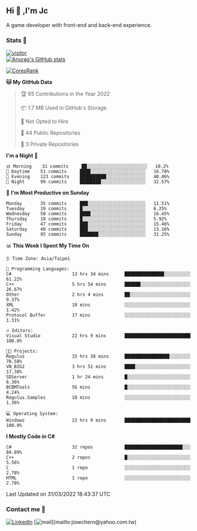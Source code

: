 ## Hi 👋 ,I'm Jc  

A game developer with front-end and back-end experience.  

### Stats  📝
[![visitor](https://visitor-badge.glitch.me/badge?page_id=jiowchern.jiowchern&style=flat-square&color=0088cc)](https://visitor-badge.glitch.me/badge?page_id=jiowchern.jiowchern&style=flat-square&color=0088cc)  
[![Anurag's GitHub stats](https://github-readme-stats.vercel.app/api?username=jiowchern&count_private=true&&show_icons=true)](https://github.com/anuraghazra/github-readme-stats)  
<!-- [![trophy](https://github-profile-trophy.vercel.app/?username=jiowchern)](https://github.com/ryo-ma/github-profile-trophy)   -->
[![CoresRank](https://cr-ss-service.azurewebsites.net/api/ScreenShot?widget=summary&username=jiowchern)](https://cr-ss-service.azurewebsites.net/api/ScreenShot?widget=summary&username=jiowchern)


<!--START_SECTION:waka-->
**🐱 My GitHub Data** 

> 🏆 65 Contributions in the Year 2022
 > 
> 📦 1.7 MB Used in GitHub's Storage 
 > 
> 🚫 Not Opted to Hire
 > 
> 📜 44 Public Repositories 
 > 
> 🔑 3 Private Repositories  
 > 
**I'm a Night 🦉** 

```text
🌞 Morning    31 commits     ██░░░░░░░░░░░░░░░░░░░░░░░   10.2% 
🌆 Daytime    51 commits     ████░░░░░░░░░░░░░░░░░░░░░   16.78% 
🌃 Evening    123 commits    ██████████░░░░░░░░░░░░░░░   40.46% 
🌙 Night      99 commits     ████████░░░░░░░░░░░░░░░░░   32.57%

```
📅 **I'm Most Productive on Sunday** 

```text
Monday       35 commits     ███░░░░░░░░░░░░░░░░░░░░░░   11.51% 
Tuesday      19 commits     █░░░░░░░░░░░░░░░░░░░░░░░░   6.25% 
Wednesday    50 commits     ████░░░░░░░░░░░░░░░░░░░░░   16.45% 
Thursday     18 commits     █░░░░░░░░░░░░░░░░░░░░░░░░   5.92% 
Friday       47 commits     ███░░░░░░░░░░░░░░░░░░░░░░   15.46% 
Saturday     40 commits     ███░░░░░░░░░░░░░░░░░░░░░░   13.16% 
Sunday       95 commits     ███████░░░░░░░░░░░░░░░░░░   31.25%

```


📊 **This Week I Spent My Time On** 

```text
⌚︎ Time Zone: Asia/Taipei

💬 Programming Languages: 
C#                       13 hrs 34 mins      ███████████████░░░░░░░░░░   61.22% 
C++                      5 hrs 54 mins       ██████░░░░░░░░░░░░░░░░░░░   26.67% 
Other                    2 hrs 4 mins        ██░░░░░░░░░░░░░░░░░░░░░░░   9.37% 
XML                      18 mins             ░░░░░░░░░░░░░░░░░░░░░░░░░   1.42% 
Protocol Buffer          17 mins             ░░░░░░░░░░░░░░░░░░░░░░░░░   1.31%

🔥 Editors: 
Visual Studio            22 hrs 9 mins       █████████████████████████   100.0%

🐱‍💻 Projects: 
Regulus                  15 hrs 38 mins      █████████████████░░░░░░░░   70.58% 
VN_BIG2                  3 hrs 51 mins       ████░░░░░░░░░░░░░░░░░░░░░   17.38% 
SDServer                 1 hr 24 mins        █░░░░░░░░░░░░░░░░░░░░░░░░   6.36% 
BCBMTools                56 mins             █░░░░░░░░░░░░░░░░░░░░░░░░   4.24% 
Regulus.Samples          18 mins             ░░░░░░░░░░░░░░░░░░░░░░░░░   1.36%

💻 Operating System: 
Windows                  22 hrs 9 mins       █████████████████████████   100.0%

```

**I Mostly Code in C#** 

```text
C#                       32 repos            ██████████████████████░░░   88.89% 
C++                      2 repos             █░░░░░░░░░░░░░░░░░░░░░░░░   5.56% 
C                        1 repo              ░░░░░░░░░░░░░░░░░░░░░░░░░   2.78% 
HTML                     1 repo              ░░░░░░░░░░░░░░░░░░░░░░░░░   2.78%

```



 Last Updated on 31/03/2022 18:43:37 UTC
<!--END_SECTION:waka-->



### Contact me 💬
[![LinkedIn](https://img.shields.io/badge/-JiowchernChen-0077B5?style==flat-square&logo=LinkedIn&logoColor=white)](https://www.linkedin.com/in/jiowchern-chen-4aaa90b7/) [![mail](https://img.shields.io/badge/-jiowchern%40yahoo.com.tw-blueviolet?style=flat-square&logo=yahoo!)](mailto:jiowchern@yahoo.com.tw)    

<!-- [![Linkedin Badge](https://img.shields.io/badge/-LinkedIn-blue?style=flat-square&logo=Linkedin&logoColor=white&link=https://www.linkedin.com/in/jiowchern-chen-4aaa90b7/)](https://www.linkedin.com/in/jiowchern-chen-4aaa90b7/) -->


<!--
**jiowchern/jiowchern** is a ✨ _special_ ✨ repository because its `README.md` (this file) appears on your GitHub profile.

Here are some ideas to get you started:

- 🔭 I’m currently working on ...
- 🌱 I’m currently learning ...
- 👯 I’m looking to collaborate on ...
- 🤔 I’m looking for help with ...
- 💬 Ask me about ...
- 📫 How to reach me: ...
- 😄 Pronouns: ...
- ⚡ Fun fact: ...
-->
